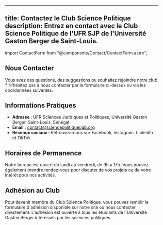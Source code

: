 
---
title: Contactez le Club Science Politique
description: Entrez en contact avec le Club Science Politique de l'UFR SJP de l'Université Gaston Berger de Saint-Louis.
---

import ContactForm from "@components/Contact/ContactForm.astro";

<ContactForm />

## Nous Contacter

Vous avez des questions, des suggestions ou souhaitez rejoindre notre club ? N'hésitez pas à nous contacter par le formulaire ci-dessus ou via les coordonnées suivantes.

## Informations Pratiques

- **Adresse :** UFR Sciences Juridiques et Politiques, Université Gaston Berger, Saint-Louis, Sénégal
- **Email :** contact@sciencepolitiqueugb.org
- **Réseaux sociaux :** Retrouvez-nous sur Facebook, Instagram, LinkedIn et TikTok

## Horaires de Permanence

Notre bureau est ouvert du lundi au vendredi, de 9h à 17h. Vous pouvez également prendre rendez-vous pour discuter de vos projets ou de votre intérêt pour nos activités.

## Adhésion au Club

Pour devenir membre du Club Science Politique, vous pouvez remplir le formulaire d'adhésion disponible sur notre site ou nous contacter directement. L'adhésion est ouverte à tous les étudiants de l'Université Gaston Berger intéressés par les sciences politiques.
